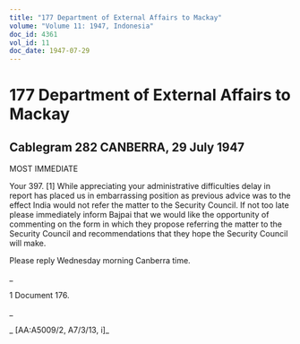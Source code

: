 ```yaml
---
title: "177 Department of External Affairs to Mackay"
volume: "Volume 11: 1947, Indonesia"
doc_id: 4361
vol_id: 11
doc_date: 1947-07-29
---
```


# 177 Department of External Affairs to Mackay

## Cablegram 282 CANBERRA, 29 July 1947

MOST IMMEDIATE

Your 397. [1] While appreciating your administrative difficulties delay in report has placed us in embarrassing position as previous advice was to the effect India would not refer the matter to the Security Council. If not too late please immediately inform Bajpai that we would like the opportunity of commenting on the form in which they propose referring the matter to the Security Council and recommendations that they hope the Security Council will make.

Please reply Wednesday morning Canberra time.

_

1 Document 176.

_

_ [AA:A5009/2, A7/3/13, i]_
